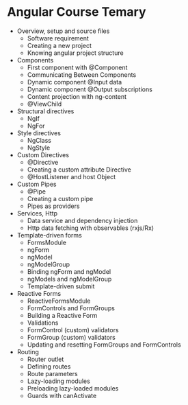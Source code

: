 # Angular Course Temary

* Overview, setup and source files
	* Software requirement
	* Creating a new project
	* Knowing angular project structure
* Components
	* First component with @Component
	* Communicating Between Components
	* Dynamic component @Input data
	* Dynamic component @Output subscriptions
	* Content projection with ng-content
	* @ViewChild
* Structural directives
	* NgIf
	* NgFor
* Style directives
	* NgClass
	* NgStyle
* Custom Directives
	* @Directive
	* Creating a custom attribute Directive
	* @HostListener and host Object
* Custom Pipes
	* @Pipe
	* Creating a custom pipe
	* Pipes as providers
* Services, Http
	* Data service and dependency injection
	* Http data fetching with observables (rxjs/Rx)
* Template-driven forms
	* FormsModule
	* ngForm
	* ngModel
	* ngModelGroup
	* Binding ngForm and ngModel
	* ngModels and ngModelGroup
	* Template-driven submit
* Reactive Forms
	* ReactiveFormsModule
	* FormControls and FormGroups
	* Building a Reactive Form
	* Validations
	* FormControl (custom) validators
	* FormGroup (custom) validators
	* Updating and resetting FormGroups and FormControls
* Routing
	* Router outlet
	* Defining routes
	* Route parameters
	* Lazy-loading modules
	* Preloading lazy-loaded modules
	* Guards with canActivate
